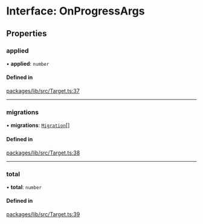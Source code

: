 # Interface: OnProgressArgs

## Properties

### applied

• **applied**: `number`

#### Defined in

[packages/lib/src/Target.ts:37](https://github.com/Knaackee/hotmig/blob/2536646/packages/lib/src/Target.ts#L37)

___

### migrations

• **migrations**: [`Migration`](Migration.md)[]

#### Defined in

[packages/lib/src/Target.ts:38](https://github.com/Knaackee/hotmig/blob/2536646/packages/lib/src/Target.ts#L38)

___

### total

• **total**: `number`

#### Defined in

[packages/lib/src/Target.ts:39](https://github.com/Knaackee/hotmig/blob/2536646/packages/lib/src/Target.ts#L39)
